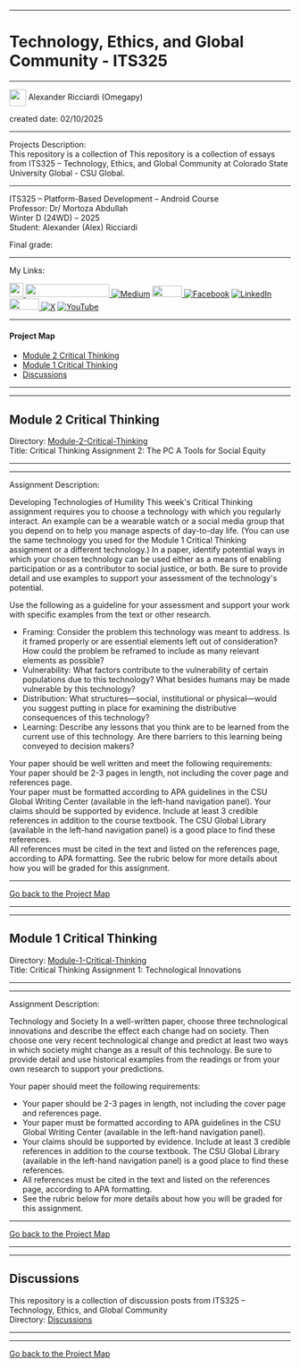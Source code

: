 ﻿-----------------------------------------------------------------------------------------------------------------------------
# Technology, Ethics, and Global Community - ITS325
-----------------------------------------------------------------------------------------------------------------------------

<img width="30" height="30" align="center" src="https://github.com/user-attachments/assets/a8e0ea66-5d8f-43b3-8fff-2c3d74d57f53"> Alexander Ricciardi (Omegapy)      

created date: 02/10/2025  

-----------------------------------------------------------------------------------------------------------------------------

Projects Description:    
This repository is a collection of This repository is a collection of essays from ITS325 – Technology, Ethics, and Global Community at Colorado State University Global - CSU Global.  

-----------------------------------------------------------------------------------------------------------------------------

ITS325 – Platform-Based Development – Android Course    
Professor: Dr/ Mortoza Abdullah  
Winter D (24WD) – 2025   
Student: Alexander (Alex) Ricciardi   

Final grade:  

----------------------------------------------------------------------------------------------------------------------------
My Links:   

<i><a href="https://www.alexomegapy.com" target="_blank"><img width="25" height="25" src="https://github.com/user-attachments/assets/a8e0ea66-5d8f-43b3-8fff-2c3d74d57f53"></i>
<i><a href="https://www.alexomegapy.com" target="_blank"><img width="150" height="23" src="https://github.com/user-attachments/assets/caa139ba-6b78-403f-902b-84450ff4d563"></i>
[![Medium](https://img.shields.io/badge/Medium-12100E?style=for-the-badge&logo=medium&logoColor=whit)](https://medium.com/@alex.omegapy)
<i><a href="https://dev.to/alex_ricciardi" target="_blank"><img width="53" height="20" src="https://github.com/user-attachments/assets/3dee9933-d8c9-4a38-b32e-b7a3c55e7e97"></i>
[![Facebook](https://img.shields.io/badge/Facebook-%231877F2.svg?logo=Facebook&logoColor=white)](https://www.facebook.com/profile.php?id=100089638857137)
[![LinkedIn](https://img.shields.io/badge/LinkedIn-%230077B5.svg?logo=linkedin&logoColor=white)](https://linkedin.com/in/alex-ricciardi)
<i><a href="https://www.threads.net/@alexomegapy?hl=en" target="_blank"><img width="53" height="20" src="https://github.com/user-attachments/assets/58c9e833-4501-42e4-b4fe-39ffafba99b2"></i>
[![X](https://img.shields.io/badge/X-black.svg?logo=X&logoColor=white)](https://x.com/AlexOmegapy)
[![YouTube](https://img.shields.io/badge/YouTube-%23FF0000.svg?logo=YouTube&logoColor=white)](https://www.youtube.com/channel/UC4rMaQ7sqywMZkfS1xGh2AA)  
   
-----------------------------------------------------------------------------------------------------------------------------

#### Project Map  

- [Module 2 Critical Thinking](#module-2-critical-thinking) 
- [Module 1 Critical Thinking](#module-1-critical-thinking)   
- [Discussions](#discussions)

-----------------------------------------------------------------------------------------------------------------------------
-----------------------------------------------------------------------------------------------------------------------------
## Module 2 Critical Thinking  
Directory: [Module-2-Critical-Thinking](https://github.com/Omegapy/My-Academics-Portfolio/tree/main/Technology-Ethics-and-Global-Community-ITS325/Module-2-Critical-Thinking)   
Title: Critical Thinking Assignment 2: The PC A Tools for Social Equity  

-----------------------------------------------------------------------------------------------------------------------------
-----------------------------------------------------------------------------------------------------------------------------

Assignment Description:  

Developing Technologies of Humility
This week's Critical Thinking assignment requires you to choose a technology with which you regularly interact. An example can be a wearable watch or a social media group that you depend on to help you manage aspects of day-to-day life. (You can use the same technology you used for the Module 1 Critical Thinking assignment or a different technology.) In a paper, identify potential ways in which your chosen technology can be used either as a means of enabling participation or as a contributor to social justice, or both. Be sure to provide detail and use examples to support your assessment of the technology's potential.

Use the following as a guideline for your assessment and support your work with specific examples from the text or other research.

- Framing: Consider the problem this technology was meant to address. Is it framed properly or are essential elements left out of consideration? How could the problem be reframed to include as many relevant elements as possible?  
- Vulnerability: What factors contribute to the vulnerability of certain populations due to this technology? What besides humans may be made vulnerable by this technology?
- Distribution: What structures—social, institutional or physical—would you suggest putting in place for examining the distributive consequences of this technology?
- Learning: Describe any lessons that you think are to be learned from the current use of this technology. Are there barriers to this learning being conveyed to decision makers?

Your paper should be well written and meet the following requirements:  
Your paper should be 2-3 pages in length, not including the cover page and references page.  
Your paper must be formatted according to APA guidelines in the CSU Global Writing Center (available in the left-hand navigation panel).
Your claims should be supported by evidence. Include at least 3 credible references in addition to the course textbook. The CSU Global Library (available in the left-hand navigation panel) is a good place to find these references.  
All references must be cited in the text and listed on the references page, according to APA formatting.
See the rubric below for more details about how you will be graded for this assignment.  

-------------------------------------------------------------------------------------------

[Go back to the Project Map](#project-map) 

-----------------------------------------------------------------------------------------------------------------------------
-----------------------------------------------------------------------------------------------------------------------------
## Module 1 Critical Thinking  
Directory: [Module-1-Critical-Thinking](https://github.com/Omegapy/My-Academics-Portfolio/tree/main/Technology-Ethics-and-Global-Community-ITS325/Module-1-Critical-Thinking)   
Title: Critical Thinking Assignment 1: Technological Innovations  

-----------------------------------------------------------------------------------------------------------------------------
-----------------------------------------------------------------------------------------------------------------------------

Assignment Description:  

Technology and Society
In a well-written paper, choose three technological innovations and describe the effect each change had on society. Then choose one very recent technological change and predict at least two ways in which society might change as a result of this technology. Be sure to provide detail and use historical examples from the readings or from your own research to support your predictions.
 
Your paper should meet the following requirements:  
-	Your paper should be 2-3 pages in length, not including the cover page and references page.
-	Your paper must be formatted according to APA guidelines in the CSU Global Writing Center (available in the left-hand navigation panel).
-	Your claims should be supported by evidence. Include at least 3 credible references in addition to the course textbook. The CSU Global Library (available in the left-hand navigation panel) is a good place to find these references.
-	All references must be cited in the text and listed on the references page, according to APA formatting.
-	See the rubric below for more details about how you will be graded for this assignment.


-------------------------------------------------------------------------------------------

[Go back to the Project Map](#project-map)  

-----------------------------------------------------------------------------------------------------------------------------
-----------------------------------------------------------------------------------------------------------------------------
## Discussions 
This repository is a collection of discussion posts from ITS325 – Technology, Ethics, and Global Community     
Directory: [Discussions](https://github.com/Omegapy/My-Academics-Portfolio/tree/main/Technology-Ethics-and-Global-Community-ITS325)

-----------------------------------------------------------------------------------------------------------------------------
-----------------------------------------------------------------------------------------------------------------------------

[Go back to the Project Map](#project-map)


